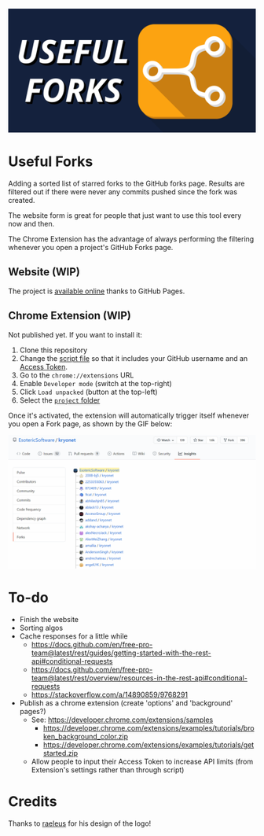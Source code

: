 ![<img src="media/useful-forks-logo.png" width="250"/>](media/useful-forks-logo.png)

# Useful Forks
Adding a sorted list of starred forks to the GitHub forks page. Results are filtered out if there were never any commits pushed since the fork was created.

The website form is great for people that just want to use this tool every now and then.

The Chrome Extension has the advantage of always performing the filtering whenever you open a project's GitHub Forks page.

## Website (WIP)
The project is [available online](https://payne911.github.io/useful-forks/) thanks to GitHub Pages.

## Chrome Extension (WIP)
Not published yet. If you want to install it:
1. Clone this repository
2. Change the [script file](project/useful_forks.js) so that it includes your GitHub username and an [Access Token](https://github.com/settings/tokens/new?scopes=repo&description=UsefulFork).
3. Go to the `chrome://extensions` URL
4. Enable `Developer mode` (switch at the top-right)
5. Click `Load unpacked` (button at the top-left)
6. Select the [`project` folder](project)

Once it's activated, the extension will automatically trigger itself whenever you open a Fork page, as shown by the GIF below:

![example](media/demo.gif)

# To-do
* Finish the website
* Sorting algos
* Cache responses for a little while 
  * https://docs.github.com/en/free-pro-team@latest/rest/guides/getting-started-with-the-rest-api#conditional-requests
  * https://docs.github.com/en/free-pro-team@latest/rest/overview/resources-in-the-rest-api#conditional-requests
  * https://stackoverflow.com/a/14890859/9768291
* Publish as a chrome extension (create 'options' and 'background' pages?)
  * See: https://developer.chrome.com/extensions/samples
    * https://developer.chrome.com/extensions/examples/tutorials/broken_background_color.zip
    * https://developer.chrome.com/extensions/examples/tutorials/getstarted.zip
  * Allow people to input their Access Token to increase API limits (from Extension's settings rather than through script)

# Credits
Thanks to [raeleus](https://github.com/raeleus) for his design of the logo!
